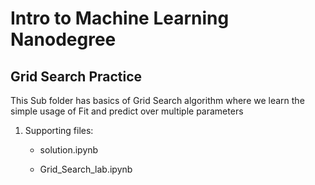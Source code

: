 # Intro to Machine Learning Nanodegree

## Grid Search Practice

This Sub folder has basics of Grid Search algorithm where we learn the simple usage of Fit and predict over multiple parameters

1. Supporting files:

    - solution.ipynb
    
    - Grid_Search_lab.ipynb

```python

```
